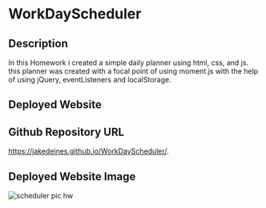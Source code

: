 # WorkDayScheduler


## Description
In this Homework i created a simple daily planner using html, css, and js. this planner was created with a focal point of using moment.js with the help of using jQuery, eventListeners and localStorage.

## Deployed Website

## Github Repository URL
https://jakedeines.github.io/WorkDayScheduler/.
## Deployed Website Image

![scheduler pic hw](https://user-images.githubusercontent.com/67669417/96625098-90f71780-12c2-11eb-9c13-0cb21ed2cd0a.PNG)
